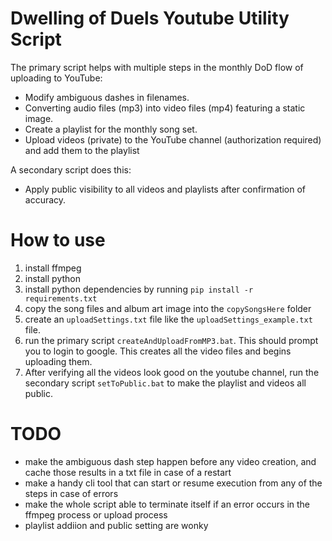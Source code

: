 # Dwelling of Duels Youtube Utility Script

The primary script helps with multiple steps in the monthly DoD flow of uploading to YouTube:
- Modify ambiguous dashes in filenames.
- Converting audio files (mp3) into video files (mp4) featuring a static image.
- Create a playlist for the monthly song set.
- Upload videos (private) to the YouTube channel (authorization required) and add them to the playlist

A secondary script does this:
- Apply public visibility to all videos and playlists after confirmation of accuracy.


# How to use
1. install ffmpeg
1. install python 
1. install python dependencies by running `pip install -r requirements.txt`
1. copy the song files and album art image into the `copySongsHere` folder
1. create an `uploadSettings.txt` file like the `uploadSettings_example.txt` file.
1. run the primary script `createAndUploadFromMP3.bat`. This should prompt you to login to google. This creates all the video files and begins uploading them.
1. After verifying all the videos look good on the youtube channel, run the secondary script `setToPublic.bat` to make the playlist and videos all public.


# TODO
- make the ambiguous dash step happen before any video creation, and cache those results in a txt file in case of a restart
- make a handy cli tool that can start or resume execution from any of the steps in case of errors
- make the whole script able to terminate itself if an error occurs in the ffmpeg process or upload process
- playlist addiion and public setting are wonky